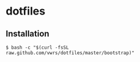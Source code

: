# dotfiles
## Installation
```
$ bash -c "$(curl -fsSL raw.github.com/vwrs/dotfiles/master/bootstrap)"
```


